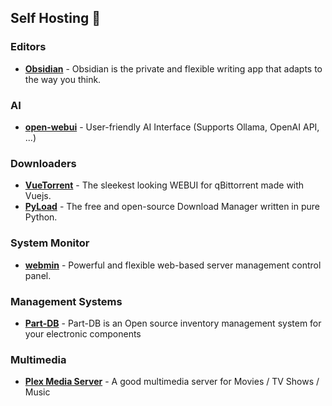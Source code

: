 ## Self Hosting 💾

### Editors

- **[Obsidian](https://obsidian.md)** - Obsidian is the private and flexible writing app that adapts to the way you think.

### AI

- **[open-webui](https://github.com/open-webui/open-webui)** -  User-friendly AI Interface (Supports Ollama, OpenAI API, ...)

### Downloaders

- **[VueTorrent](https://github.com/VueTorrent/VueTorrent)** - The sleekest looking WEBUI for qBittorrent made with Vuejs.
- **[PyLoad](https://github.com/pyload/pyload)** - The free and open-source Download Manager written in pure Python.

### System Monitor

- **[webmin](https://webmin.com)** - Powerful and flexible web-based server management control panel.

### Management Systems

- **[Part-DB](https://github.com/Part-DB/Part-DB-server)** - Part-DB is an Open source inventory management system for your electronic components 

### Multimedia

- **[Plex Media Server](https://www.plex.tv/media-server-downloads)** - A good multimedia server for Movies / TV Shows / Music